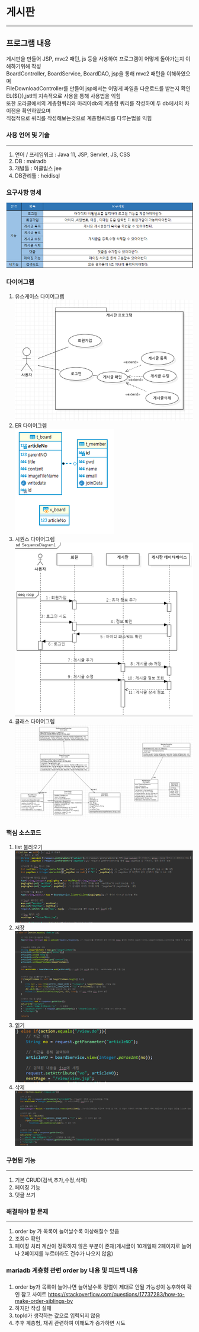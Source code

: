 # 게시판 
***
## 프로그램 내용
게시판을 만들어 JSP, mvc2 패턴, js 등을 사용하여 프로그램이 어떻게 돌아가는지 이해하기위해 작성 <br/>
BoardController, BoardService, BoardDAO, jsp을 통해 mvc2 패턴을 이해하였으며 <br/>
FileDownloadController를 만들어 jsp에서는 어떻게 파일을 다운로드를 받는지 확인 <br/>
EL(${}),jstl의 지속적으로 사용을 통해 사용법을 익힘 <br/>
또한 오라클에서의 계층형쿼리와 마리아db의 계층형 쿼리를 작성하여 두 db에서의 차이점을 확인하였으며 <br/>
직접적으로 쿼리를 작성해보는것으로 계층형쿼리를 다루는법을 익힘 <br/>

### 사용 언어 및 기술
***
1. 언어 / 프레임워크 : Java 11, JSP, Servlet, JS, CSS
2. DB : mairadb
3. 개발툴 : 이클립스 jee
4. DB관리툴 : heidisql

### 요구사항 명세<br/>
![CreatePlan](./image/Require.png)

### 다이어그램<br/>
1. 유스케이스 다이어그렘<br/>
![CreatePlan](./image/usecase.png)
2. ER 다이어그렘<br/>
![CreatePlan](./image/erd.PNG)
3. 시퀀스 다이어그렘<br/>
![CreatePlan](./image/seq.png)
4. 클래스 다이어그렘<br/>
![CreatePlan](./image/class.PNG)

### 핵심 소스코드
1. list 불러오기<br/>
![CreatePlan](./image/list.PNG)
2. 저장<br/>
![CreatePlan](./image/save.PNG)
3. 읽기 <br/>
![CreatePlan](./image/read.PNG)
4. 삭제 <br/>
![CreatePlan](./image/delete.PNG)

### 구현된 기능
*** 
1. 기본 CRUD(검색,추가,수정,삭제)
2. 페이징 기능
3. 댓글 쓰기

### 해결해야 할 문제
***
1. order by 가 목록이 늘어날수록 이상해질수 있음
2. 조회수 확인
3. 페이징 처리 계산이 정확하지 않은 부분이 존재(게시글이 10개일때 2페이지로 늘어나 2페이지를 누르더라도 건수가 나오지 않음)

### mariadb 계층형 관련 order by 내용 및 피드백 내용
###
1. order by가 목록이 늘어나면 늘어날수록 정렬이 제대로 안될 가능성이 농후하여 확인
참고 사이트
https://stackoverflow.com/questions/17737283/how-to-make-order-siblings-by
2. 하지만 작성 실패
3. topId가 생각하는 값으로 입력되지 않음
4. 추후 계층형, 재귀 관련하여 이해도가 증가하면 시도
